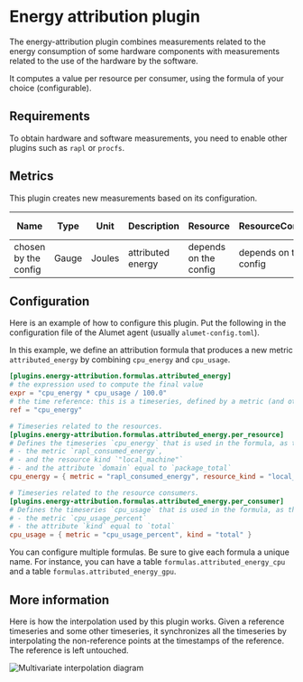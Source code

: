 # Energy attribution plugin

The energy-attribution plugin combines measurements related to the energy consumption of some hardware components with measurements related to the use of the hardware by the software.

It computes a value per resource per consumer, using the formula of your choice (configurable).

## Requirements

To obtain hardware and software measurements, you need to enable other plugins such as `rapl` or `procfs`.

## Metrics

This plugin creates new measurements based on its configuration.

|Name|Type|Unit|Description|Resource|ResourceConsumer|Attributes|More information|
|----|----|----|-----------|--------|----------------|----------|----------------|
|chosen by the config| Gauge | Joules | attributed energy | depends on the config| depends on the config|same as the input measurements||

## Configuration

Here is an example of how to configure this plugin.
Put the following in the configuration file of the Alumet agent (usually `alumet-config.toml`).

In this example, we define an attribution formula that produces a new metric `attributed_energy` by combining `cpu_energy` and `cpu_usage`.

```toml
[plugins.energy-attribution.formulas.attributed_energy]
# the expression used to compute the final value
expr = "cpu_energy * cpu_usage / 100.0"
# the time reference: this is a timeseries, defined by a metric (and other criteria, see below), that will not change during the transformation. Other timeseries can be interpolated in order to have the same timestamps before applying the formula.
ref = "cpu_energy"

# Timeseries related to the resources.
[plugins.energy-attribution.formulas.attributed_energy.per_resource]
# Defines the timeseries `cpu_energy` that is used in the formula, as the measurement points that have:
# - the metric `rapl_consumed_energy`,
# - and the resource kind `"local_machine"`
# - and the attribute `domain` equal to `package_total`
cpu_energy = { metric = "rapl_consumed_energy", resource_kind = "local_machine", domain = "package_total" }

# Timeseries related to the resource consumers.
[plugins.energy-attribution.formulas.attributed_energy.per_consumer]
# Defines the timeseries `cpu_usage` that is used in the formula, as the measurements points that have:
# - the metric `cpu_usage_percent`
# - the attribute `kind` equal to `total`
cpu_usage = { metric = "cpu_usage_percent", kind = "total" }
```

You can configure multiple formulas. Be sure to give each formula a unique name.
For instance, you can have a table `formulas.attributed_energy_cpu` and a table `formulas.attributed_energy_gpu`.

## More information

Here is how the interpolation used by this plugin works.
Given a reference timeseries and some other timeseries, it synchronizes all the timeseries by interpolating the non-reference points at the timestamps of the reference. The reference is left untouched.

![Multivariate interpolation diagram](diagrams/alumet%20multivariate%20timeseries%20interpolation%20-%20inputs%20and%20result.png)
